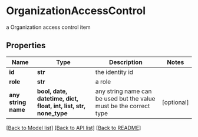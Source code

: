 # OrganizationAccessControl

a Organization access control item

## Properties
Name | Type | Description | Notes
------------ | ------------- | ------------- | -------------
**id** | **str** | the identity id | 
**role** | **str** | a role | 
**any string name** | **bool, date, datetime, dict, float, int, list, str, none_type** | any string name can be used but the value must be the correct type | [optional]

[[Back to Model list]](../README.md#documentation-for-models) [[Back to API list]](../README.md#documentation-for-api-endpoints) [[Back to README]](../README.md)


